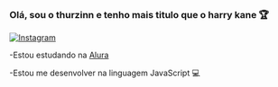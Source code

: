 ### Olá, sou o thurzinn e tenho mais titulo que o harry kane 🏆
[![Instagram](https://img.shields.io/badge/Instagram-E4405F?style=for-the-badge&logo=instagram&logoColor=white
)](https://instagram.com/arthur_quinholi)

-Estou estudando na [Alura](https://www.alura.com.br)

-Estou me desenvolver na linguagem JavaScript 💻


